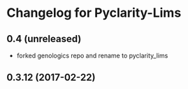 Changelog for Pyclarity-Lims
============================

0.4 (unreleased)
----------------
 - forked genologics repo and rename to pyclarity_lims


0.3.12 (2017-02-22)
-------------------
